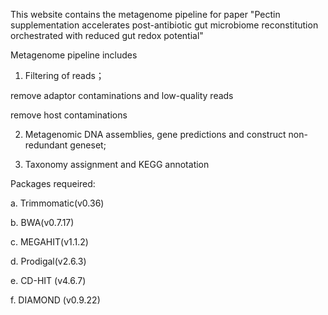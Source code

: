 This website contains the metagenome pipeline for paper "Pectin supplementation accelerates post-antibiotic gut microbiome reconstitution orchestrated with reduced gut redox potential"

Metagenome pipeline includes

1. Filtering of reads；

remove adaptor contaminations and low-quality reads

remove host contaminations

2. Metagenomic DNA assemblies, gene predictions and construct non-redundant geneset;

3. Taxonomy assignment and KEGG annotation

Packages requeired:

a. Trimmomatic(v0.36)

b. BWA(v0.7.17)

c. MEGAHIT(v1.1.2)

d. Prodigal(v2.6.3)

e. CD-HIT (v4.6.7)

f. DIAMOND (v0.9.22)
